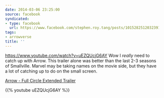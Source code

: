 ```yaml
---
date: 2014-03-06 23:25:00
source: facebook
syndicated:
- type: facebook
  url: https://www.facebook.com/stephen.roy.tang/posts/10152825120323912
tags:
- arrowverse
title: ''
---
```


https://www.youtube.com/watch?v=uEZQUcjG6AY Wow I *really* need to catch up with Arrow. This trailer alone was better than the last 2-3 seasons of Smallville. Marvel may be taking names on the movie side, but they have a lot of catching up to do on the small screen.

[Arrow - Full Circle Extended Trailer](https://www.youtube.com/watch?v=uEZQUcjG6AY)



{{% youtube uEZQUcjG6AY %}}
